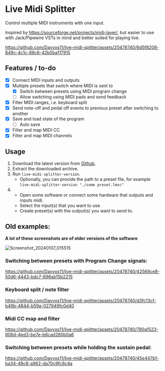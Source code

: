 # Live Midi Splitter

Control multiple MIDI instruments with one input.

Inspired by https://sourceforge.net/projects/midi-layer/,
but easier to use with Jack/Pipewire VSTs in mind and better suited for playing live.

https://github.com/Davvos11/live-midi-splitter/assets/20478740/6d5f8208-849c-4c1c-88c6-42b0ba117915

## Features / to-do

- [X] Connect MIDI inputs and outputs
- [X] Multiple presets that switch where MIDI is sent to
  - [X] Switch between presets using MIDI program change
  - [ ] Allow switching using MIDI pads and send feedback
- [X] Filter MIDI ranges, i.e. keyboard split
- [X] Send note-off and pedal off events to previous preset after switching to another
- [X] Save and load state of the program
  - [ ] Auto save
- [x] Filter and map MIDI CC
- [x] Filter and map MIDI channels

## Usage

1. Download the latest version from [Github](https://github.com/Davvos11/live-midi-splitter/releases).
2. Extract the downloaded archive.
3. Run `live-midi-splitter-version`.
   - Optionally, you can provide the path to a preset file, for example `live-midi-splitter-version "./some preset.lmsc"` 
4. - Open some software or connect some hardware that outputs and inputs midi.
   - Select the input(s) that you want to use.
   - Create preset(s) with the output(s) you want to send to.

## Old examples:
**A lot of these screenshots are of older versions of the software**

![Screenshot_20240107_015515](https://github.com/Davvos11/live-midi-splitter/assets/20478740/ef4f3367-d0cd-4d34-aa2f-c143ecbc6e36)

### Switching between presets with Program Change signals:

https://github.com/Davvos11/live-midi-splitter/assets/20478740/42569ce8-50d6-4443-bdc7-896ab15b2215

### Keyboard split / note filter

https://github.com/Davvos11/live-midi-splitter/assets/20478740/d3fc13cf-b49b-4844-b59a-027949fc0d40

### Midi CC map and filter

https://github.com/Davvos11/live-midi-splitter/assets/20478740/780a1523-806d-4ed3-be7e-b6cad260b0a6

### Switching between presets while holding the sustain pedal:

https://github.com/Davvos11/live-midi-splitter/assets/20478740/45e447b1-ba34-48c8-a962-da70c9fc6c4a
